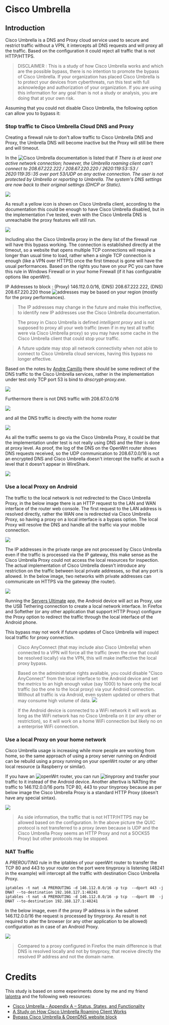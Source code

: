 # Cisco Umbrella

## Introduction

Cisco Umbrella is a DNS and Proxy cloud service used to secure and restrict traffic without a VPN, it intercepts all DNS requests and will proxy all the traffic. Based on the configuration it could reject all traffic that is not HTTP/HTTPS.

> DISCLAIMER : This is a study of how Cisco Umbrella works and which are the possible bypass, there is no intention to promote the bypass of Cisco Umbrella. If your organization has placed Cisco Umbrella is to protect your devices from cyberthreats, run this test with full acknowledge and authorization of your organization. 
> If you are using this information for any goal than is not a study or analysis, you are doing that at your own risk. 

Assuming that you could not disable Cisco Umbrella, the following option can allow you to bypass it:

### Stop traffic to Cisco Umbrella Cloud DNS and Proxy

Creating a firewall rule to don't allow traffic to Cisco Umbrella DNS and Proxy, the Umbrella DNS will become inactive but the Proxy will still be there and will timeout. 

In the ![Cisco Umbrella documentation](https://docs.umbrella.com/deployment-umbrella/docs/appx-a-status-and-functionality) is listed that if *There is at least one active network connection; however, the Umbrella roaming client can’t connect to 208.67.222.222 / 208.67.220.220 / 2620:119:53::53 / 2620:119:35::35 over port 53/UDP on any active connection. The user is not protected by Umbrella or reporting to Umbrella. The system's DNS settings are now back to their original settings (DHCP or Static).*

![](https://raw.githubusercontent.com/plinioseniore/cisco-umbrella-bypass/main/img/cisco_umbrella_status.PNG)

As result a yellow icon is shown on Cisco Umbrella client, according to the documentation this could be enough to have Cisco Umbrella disabled, but in the implementation I've tested, even with the Cisco Umbrella DNS is unreachable the proxy features will still run.

![](https://raw.githubusercontent.com/plinioseniore/cisco-umbrella-bypass/main/img/cisco_umbrella_dns_disabled.png)

Including also the Cisco Umbrella proxy in the deny list of the firewall rue will have this bypass working. The connection is established directly at the timeout, so a website that opens multiple TCP connections will require a longer than usual time to load, rather when a single TCP connection is enough (like a VPN over HTTPS) once the first timeout is gone will have the usual performances.
Based on the rights you have on your PC you can have this rule in Windows Firewall or in your home Firewall (if it has configurable options like openWrt).

IP Addresses to block : (Proxy) 146.112.0.0/16, (DNS) 208.67.222.222, (DNS) 208.67.220.220 those ![addresses](https://support.umbrella.com/hc/en-us/articles/230563527-Using-Umbrella-with-an-HTTP-proxy) may be based on your region (mostly for the proxy performances).

> The IP addresses may change in the future and make this ineffective, to identify new IP addresses use the Cisco Umbrella documentation.

> The proxy in Cisco Umbrella is defined *intelligent proxy* and is not supposed to proxy all your web traffic (even if in my test all traffic were via Cisco Umbrella proxy) so you may have some cache in the Cisco Umbrella client that could stop your traffic.

> A future update may stop all network connectivity when not able to connect to Cisco Umbrella cloud services, having this bypass no longer effective.

Based on the notes by [Andre Camillo](https://medium.com/swlh/a-study-on-how-cisco-umbrella-roaming-client-works-f3cd552c7112) there should be some redirect of the DNS traffic to the Cisco Umbrella services, rather in the implementation under test only TCP port 53 is bind to *dnscrypt-proxy.exe*.

![](https://github.com/plinioseniore/cisco-umbrella-bypass/blob/main/img/netstat.png?raw=true)

Furthermore there is not DNS traffic with 208.67.0.0/16

![](https://raw.githubusercontent.com/plinioseniore/cisco-umbrella-bypass/main/img/udp_probe.PNG)

and all the DNS traffic is directly with the home router

![](https://raw.githubusercontent.com/plinioseniore/cisco-umbrella-bypass/main/img/dcs_requestes.PNG)

As all the traffic seems to go via the Cisco Umbrella Proxy, it could be that the implementation under test is not really using DNS and the filter is done at proxy level. As proof, the log of the DNS on the OpenWrt router shows DNS requests received, so the UDP communication to 208.67.0.0/16 is not an encrypted DNS and Cisco Umbrella doesn't intercept the traffic at such a level that it doesn't appear in WireShark.

![](https://raw.githubusercontent.com/plinioseniore/cisco-umbrella-bypass/main/img/openwrt_dns_log.PNG)


### Use a local Proxy on Android

The traffic to the local network is not redirected to the Cisco Umbrella Proxy, in the below image there is an HTTP request to the LAN and WAN interface of the router web console. The first request to the LAN address is resolved directly, rather the WAN one is redirected via Cisco Umbrella Proxy, so having a proxy on a local interface is a bypass option. The local Proxy will resolve the DNS and handle all the traffic via your mobile connection.

![](https://raw.githubusercontent.com/plinioseniore/cisco-umbrella-bypass/main/img/http_to_router_lan_wan_interface.png)

The IP addresses in the private range are not processed by Cisco Umbrella even if the traffic is processed via the IP gateway, this make sense as the Cisco Umbrella Proxy could not access the local resources for inspection. The actual implementation of Cisco Umbrella doesn't introduce any restriction on the traffic between local private addresses, so that any port is allowed. In the below image, two networks with private addresses can communicate on HTTPS via the gateway (the router).

![](https://raw.githubusercontent.com/plinioseniore/cisco-umbrella-bypass/main/img/local_address_multihop.png)

Running the [Servers Ultimate](https://www.google.com/search?client=firefox-b-d&q=servers+ultimate) app, the Android device will act as Proxy, use the USB Tethering connection to create a local network interface. In Firefox and Softether (or any other application that support HTTP Proxy) configure the Proxy option to redirect the traffic through the local interface of the Android phone.

This bypass may not work if future updates of Cisco Umbrella will inspect local traffic for proxy connection.

> Cisco AnyConnect (that may include also Cisco Umbrella) when connected to a VPN will force all the traffic (even the one that could be resolved locally) via the VPN, this will make ineffective the local proxy bypass.

> Based on the administrative rights available, you could disable "Cisco AnyConnect" from the local interface to the Android device and set the *metrics* to an high enough value (say 1000) to have only the local traffic (so the one to the local proxy) via your Android connection. Without all traffic is via Android, even system updated or others that may consume high volume of data.
> ![](https://raw.githubusercontent.com/plinioseniore/cisco-umbrella-bypass/main/img/tethering_interface_settings.PNG)

> If the Android device is connected to a WiFi network it will work as long as the WiFi network has no Cisco Umbrella on it (or any other or restriction), so it will work on a home WiFi connection but likely no on a enterprise WiFi connection.

### Use a local Proxy on your home network

Cisco Umbrella usage is increasing while more people are working from home, so the same approach of using a proxy server running on Android can be rebuild using a proxy running on your openWrt router or any other local resource (a Raspberry or similar).

If you have an ![openWrt](https://openwrt.org/) router, you can run ![tinyproxy](http://tinyproxy.github.io/) and trasfer your traffic to it instead of the Android device. Another altertiva is NATting the traffic to 146.112.0.0/16 ports TCP 80, 443 to your tinyproxy because as per below image the Cisco Umbrella Proxy is a standard HTTP Proxy (doesn't have any special sintax).

![](https://raw.githubusercontent.com/plinioseniore/cisco-umbrella-bypass/main/img/cisco_umbrella_proxy_443.PNG)

> As side information, the traffic that is not HTTP/HTTPS may be allowed based on the configuration. In the above picture the QUIC protocol is not transferred to a proxy (even because is UDP and the Cisco Umbrella Proxy seems an HTTP Proxy and not a SOCKS5 Proxy) but other protocols may be stopped.

### NAT Traffic

A *PREROUTING* rule in the iptables of your openWrt router to transfer the TCP 80 and 443 to your router on the port were tinyproxy is listening (48241 in the example) will intercept all the traffic with destination Cisco Umbrella Proxy.

```
iptables -t nat -A PREROUTING -d 146.112.0.0/16 -p tcp  --dport 443 -j DNAT --to-destination 192.168.127.1:48241
iptables -t nat -A PREROUTING -d 146.112.0.0/16 -p tcp  --dport 80  -j DNAT --to-destination 192.168.127.1:48241
```

In the below image, even if the proxy IP address is in the subnet 146.112.0.0/16 the request is processed by tinyproxy. As result is not required to alter the browser (or any other application to be allowed) configuration as in case of an Android Proxy.

![](https://raw.githubusercontent.com/plinioseniore/cisco-umbrella-bypass/main/img/cisco_umbrella_forwarding_tinyproxy.PNG)

> Compared to a proxy configured in Firefox the main difference is that DNS is resolved locally and not by tinyproxy, that receive directly the resolved IP address and not the domain name.

# Credits

This study is based on some experiments done by me and my friend [lalontra](https://twitter.com/lalontra) and the following web resources:

- [Cisco Umbrella - Appendix A – Status, States, and Functionality](https://docs.umbrella.com/deployment-umbrella/docs/appx-a-status-and-functionality)
- [A Study on How Cisco Umbrella Roaming Client Works](https://medium.com/swlh/a-study-on-how-cisco-umbrella-roaming-client-works-f3cd552c7112)
- [Bypass Cisco Umbrella & OpenDNS website block](https://www.youtube.com/watch?v=SbN2Nzzy59Q)
